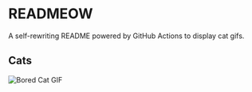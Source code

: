 # READMEOW

A self-rewriting README powered by GitHub Actions to display cat gifs.

## Cats

![Bored Cat GIF](https://media1.giphy.com/media/mlvseq9yvZhba/200.gif?cid=9acd02daraaxm27q7ay0urulj3jfmfg0rkr65cebm19duph9&ep=v1_gifs_search&rid=200.gif&ct=g)
